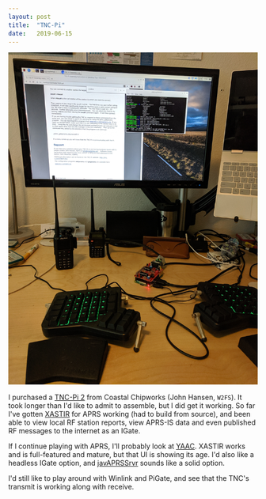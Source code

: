 ```yaml
---
layout: post
title:  "TNC-Pi"
date:   2019-06-15
---
```

![TNC-Pi set up on a desktop](/assets/2019-06-14-tnc-pi.jpg)

I purchased a [TNC-Pi 2](https://tnc-x.com/TNCPi.htm) from Coastal Chipworks (John Hansen, `W2FS`).
It took longer than I'd like to admit to assemble, but I did get it working. So far I've gotten
[XASTIR](https://xastir.org/index.php/Main_Page) for APRS working (had to build from source), and
been able to view local RF station reports, view APRS-IS data and even published RF messages to the
internet as an IGate.

If I continue playing with APRS, I'll probably look at
[YAAC](http://www.ka2ddo.org/ka2ddo/YAAC.html). XASTIR works and is full-featured and mature, but
that UI is showing its age. I'd also like a headless IGate option, and
[javAPRSSrvr](http://www.aprs-is.net/javAPRSSrvr/)
sounds like a solid option.

I'd still like to play around with Winlink and PiGate, and see that the TNC's transmit is working
along with receive.
